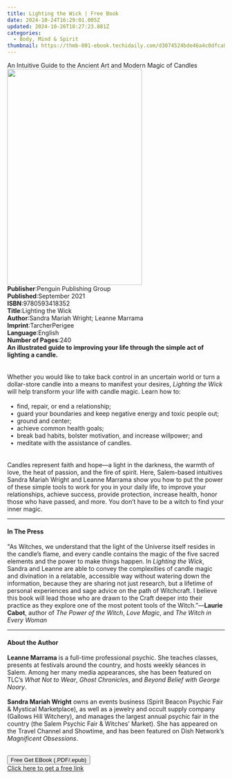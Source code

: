 ```yaml
---
title: Lighting the Wick | Free Book
date: 2024-10-24T16:29:01.005Z
updated: 2024-10-26T18:27:23.881Z
categories:
  - Body, Mind & Spirit
thumbnail: https://thmb-001-ebook.techidaily.com/d3074524bde46a4c0dfca8aa4203a8887bbdddaf3d3d6242df7fd26ed2bdc45b.jpg
---
```

<main id="book-container">
  <div class="flex flex-col">
    <div class="book-brief flex-1 py-6 px-4 sm:p-6 md:py-10 md:px-8">
      <!-- brief-->
      <div class="book-brief-main">
        An Intuitive Guide to the Ancient Art and Modern Magic of Candles
      </div>
    </div>
    <div
      class="book-meta-info flex-1 grid gap-4 col-start-1 col-end-3 row-start-1 sm:mb-6 sm:grid-cols-4 lg:gap-6 lg:col-start-2 lg:row-end-6 lg:row-span-6 lg:mb-0"
    >
      <div
        class="book-meta-info-left place-content-center mt-4 p-4 text-sm leading-6 col-start-2 col-span-2 dark:text-slate-400"
      >
        <img
          class="w-full h-500 object-cover rounded-lg sm:h-255 sm:col-span-2 lg:col-span-full"
          src="https://img-001-ebook.techidaily.com/69a26a917c7a5c1fff5bde382e2bdc9f83fd0a77d20fa47329a4ad5f97cafefa.jpg"
          alt=""
          width="312"
          height="500"
        />
      </div>
      <div
        class="book-meta-info-right mt-2 col-start-1 row-start-2 col-span-3 self-center"
      >
        <!-- meta data  -->
        <div class="flex flex-col px-4 md:px-8">
          <div class="flex-1">
            <strong>Publisher</strong>:<span class="px-2"
              >Penguin Publishing Group</span
            >
          </div>
          <div class="flex-1">
            <strong>Published</strong>:<span class="px-2">September 2021</span>
          </div>
          <div class="flex-1">
            <strong>ISBN</strong>:<span class="px-2">9780593418352</span>
          </div>
          <div class="flex-1">
            <strong>Title</strong>:<span class="px-2">Lighting the Wick</span>
          </div>
          <div class="flex-1">
            <strong>Author</strong>:<span class="px-2"
              >Sandra Mariah Wright; Leanne Marrama</span
            >
          </div>
          <div class="flex-1">
            <strong>Imprint</strong>:<span class="px-2">TarcherPerigee</span>
          </div>
          <div class="flex-1">
            <strong>Language</strong>:<span class="px-2">English</span>
          </div>
          <div class="flex-1">
            <strong>Number of Pages</strong>:<span class="px-2">240</span>
          </div>
        </div>
      </div>
    </div>
    <div class="book-description flex-1 py-6 px-4 sm:p-6 md:py-10 md:px-8">
      <div class="book-description-main">
        <div accordion-content="" id="description">
          <b
            ><b
              >An illustrated guide to improving your life through the simple
              act of lighting a candle.</b
            >
            <br
          /></b>
          <br /><br />Whether you would like to take back control in an
          uncertain world or turn a dollar-store candle into a means to manifest
          your desires, <i>Lighting the Wick </i>will help transform your life
          with candle magic. Learn how to:<br />&nbsp;<br />&nbsp;
          <b>•</b> &nbsp;find, repair, or end a relationship;<br />&nbsp;
          <b>•</b> &nbsp;guard your boundaries and keep negative energy and
          toxic people out;<br />&nbsp; <b>•</b> &nbsp;ground and center;<br />&nbsp;
          <b>•</b> &nbsp;achieve common health goals;<br />&nbsp;
          <b>•</b> &nbsp;break bad habits, bolster motivation, and increase
          willpower; and<br />&nbsp; <b>•</b> &nbsp;meditate with the assistance
          of candles.<br /><br />
          <br />Candles represent faith and hope—a light in the darkness, the
          warmth of love, the heat of passion, and the fire of spirit. Here,
          Salem-based intuitives Sandra Mariah Wright and Leanne Marrama show
          you how to put the power of these simple tools to work for you in your
          daily life, to improve your relationships, achieve success, provide
          protection, increase health, honor those who have passed, and more.
          You don’t have to be a witch to find your inner magic.
        </div>
        <div class="accordion-fader"></div>
      </div>
    </div>
    <div class="book-excerpts flex-1 py-6 px-4 sm:p-6 md:py-10 md:px-8">
      <!-- excerpts-->
      <div class="book-excerpts-main">
        <hr />
        <h4 class="placeholder placeholder-heading">
          <span>In The Press</span>
        </h4>
        <p>
          "As Witches, we understand that the light of the Universe itself
          resides in the candle’s flame, and every candle contains the magic of
          the five sacred elements and the power to make things happen. In
          <i>Lighting the Wick</i>, Sandra and Leanne are able to convey the
          complexities of candle magic and divination in a relatable, accessible
          way without watering down the information, because they are sharing
          not just research, but a lifetime of personal experiences and sage
          advice on the path of Witchcraft. I believe this book will lead those
          who are drawn to the Craft deeper into their practice as they explore
          one of the most potent tools of the Witch.”—<b>Laurie Cabot</b>,
          author of&nbsp;<i>The Power of the Witch</i>,&nbsp;<i>Love Magic</i>,
          and&nbsp;<i>The Witch in Every Woman</i>
        </p>
      </div>
    </div>
    <div class="book-about-author flex-1 py-6 px-4 sm:p-6 md:py-10 md:px-8">
      <!-- about author-->
      <div class="book-main-author-main">
        <hr />
        <h4 class="placeholder placeholder-heading">
          <span>About the Author</span>
        </h4>
        <p>
          <b>Leanne Marrama</b> is a full-time professional psychic. She teaches
          classes, presents at festivals around the country, and hosts weekly
          séances in Salem. Among her many media appearances, she has been
          featured on TLC’s <i>What Not to Wear</i>, <i>Ghost Chronicle</i>s,
          and <i>Beyond Belief with George Noory</i>.<br />
          <br />
          <b>Sandra Mariah Wright</b> owns an events business (Spirit Beacon
          Psychic Fair &amp; Mystical Marketplace), as well as a jewelry and
          occult supply company (Gallows Hill Witchery), and manages the largest
          annual psychic fair in the country (the Salem Psychic Fair &amp;
          Witches’ Market). She has appeared on the Travel Channel and Showtime,
          and has been featured on Dish Network’s
          <i>Magnificent Obsessions</i>.<br />&nbsp;
        </p>
      </div>
    </div>
    <div class="book-free-get flex-1 py-6 px-4 sm:p-6 md:py-10 md:px-8">
      <button
        id="btn-free-get"
        class="bg-blue-500 hover:bg-blue-700 text-white font-bold py-2 px-4 rounded"
      >
        Free Get EBook (.PDF/.epub)
      </button>
      <div id="countdown-display" class="px-2 text-lg mt-2"></div>
      <a
        id="free-link"
        class="hidden bg-blue-500 hover:bg-blue-700 text-white font-bold py-2 px-4 rounded"
        href="https://www.ebooks.com/en-us/book/210220619/lighting-the-wick/sandra-mariah-wright/"
        target="_blank"
        >Click here to get a free link</a
      >
    </div>
    <script>
      let countdownTime = 0;
      let countdownInterval = null;
      document
        .getElementById('btn-free-get')
        .addEventListener('click', startCountdown);
      function startCountdown() {
        countdownTime = new Date().getTime() + 60000 * 3;
        countdownInterval = setInterval(updateCountdown, 1000);
        document.getElementById('btn-free-get').disabled = true;
        document
          .getElementById('btn-free-get')
          .classList.add('bg-gray-500', 'cursor-not-allowed');
      }
      function updateCountdown() {
        let currentTime = new Date().getTime();
        let timeLeft = countdownTime - currentTime;
        let secondsLeft = Math.floor(timeLeft / 1000);
        document.getElementById('countdown-display').innerHTML =
          `Remaining time: ${secondsLeft} seconds.`;
        if (secondsLeft <= 0) {
          clearInterval(countdownInterval);
          document.getElementById('btn-free-get').classList.add('hidden');
          document.getElementById('free-link').classList.remove('hidden');
          document.getElementById('countdown-display').innerHTML = '';
        }
      }
    </script>
  </div>
</main>

<ins class="adsbygoogle"
      style="display:block"
      data-ad-client="ca-pub-7571918770474297"
      data-ad-slot="8358498916"
      data-ad-format="auto"
      data-full-width-responsive="true"></ins>
    